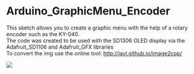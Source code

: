 # Arduino_GraphicMenu_Encoder

This sketch allows you to create a graphic menu with the help of a rotary encoder such as the KY-040.  
The code was created to be used with the SD1306 OLED display via the Adafruit_SD1106 and Adafruit_GFX libraries  
To convert the img use the online tool: http://javl.github.io/image2cpp/

![](example.gif)
